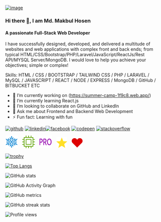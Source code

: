 [![image](https://user-images.githubusercontent.com/56879293/215711972-89a0105b-cade-48cf-ba62-598e70ef24bc.png)](https://media.licdn.com/dms/image/C4D16AQHrR7T6EwR46A/profile-displaybackgroundimage-shrink_350_1400/0/1669046005000?e=1680739200&v=beta&t=szWAqMrhbfQ6_LADGPuPUc-mtRqHjzApp-cTNb5aFDw)

### Hi there 👋, I am Md. Makbul Hosen
#### A passionate Full-Stack Web Developer


I have successfully designed, developed, and delivered a multitude of websites and web applications with complex front and back ends; from typical HTML/CSS/Bootstrap/PHP/Laravel/JavaScript/ReactJs/Rest API/MYSQL Server/MongoDB. I would love to help you achieve your objectives; simple or complex!

Skills:  HTML / CSS / BOOTSTRAP / TAILWIND CSS / PHP / LARAVEL / MySQL / JAVASCRIPT / REACT / NODE / EXPRESS / MongoDB / GitHub / BITBUCKET ETC

- 🔭 I’m currently working on  (https://summer-camp-1f9c8.web.app/) 
- 🌱 I’m currently learning React.js 
- 👯 I’m looking to collaborate on GitHub and LinkedIn 
- 💬 Ask me about Frontend and Backend Web Development 
- ⚡ Fun fact: Learning with fun 


[<img src='https://cdn.jsdelivr.net/npm/simple-icons@3.0.1/icons/github.svg' alt='github' height='40'>](https://github.com/mhakash5000) [<img src='https://cdn.jsdelivr.net/npm/simple-icons@3.0.1/icons/linkedin.svg' alt='linkedin' height='40'>](https://www.linkedin.com/in/https://www.linkedin.com/in/md-makbul-hosen-5620b1158//)[<img src='https://cdn.jsdelivr.net/npm/simple-icons@3.0.1/icons/facebook.svg' alt='facebook' height='40'>](https://www.facebook.com/facebook.com/mhakash5000)  [<img src='https://cdn.jsdelivr.net/npm/simple-icons@3.0.1/icons/codepen.svg' alt='codepen' height='40'>](https://codepen.io/https://codepen.io/pen/tour/welcome/start) 
[<img src='https://cdn.jsdelivr.net/npm/simple-icons@3.0.1/icons/stackoverflow.svg' alt='stackoverflow' height='40'>](https://stackoverflow.com/users/https://stackoverflow.com/users/11872291/mh-akash)  

<a href='https://archiveprogram.github.com/'><img src='https://raw.githubusercontent.com/acervenky/animated-github-badges/master/assets/acbadge.gif' width='40' height='40'></a> <a href='https://docs.github.com/en/developers'><img src='https://raw.githubusercontent.com/acervenky/animated-github-badges/master/assets/devbadge.gif' width='40' height='40'></a> <a href='https://github.com/pricing'><img src='https://raw.githubusercontent.com/acervenky/animated-github-badges/master/assets/pro.gif' width='40' height='40'></a> <a href='https://stars.github.com/'><img src='https://raw.githubusercontent.com/acervenky/animated-github-badges/master/assets/starbadge.gif' width='35' height='35'></a> <a href='https://docs.github.com/en/github/supporting-the-open-source-community-with-github-sponsors'><img src='https://raw.githubusercontent.com/acervenky/animated-github-badges/master/assets/sponsorbadge.gif' width='35' height='35'></a> 

[![trophy](https://github-profile-trophy.vercel.app/?username=mhakash5000)](https://github.com/ryo-ma/github-profile-trophy)

[![Top Langs](https://github-readme-stats.vercel.app/api/top-langs/?username=mhakash5000)](https://github.com/anuraghazra/github-readme-stats)

![GitHub stats](https://github-readme-stats.vercel.app/api?username=mhakash5000&show_icons=true)  

![GitHub Activity Graph](https://activity-graph.herokuapp.com/graph?username=mhakash5000)  

![GitHub metrics](https://metrics.lecoq.io/mhakash5000)  

![GitHub streak stats](https://github-readme-streak-stats.herokuapp.com/?user=mhakash5000)  

![Profile views](https://gpvc.arturio.dev/mhakash5000)  
